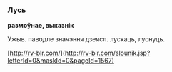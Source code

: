 ### Лусь
**размоўнае, выказнік**

Ужыв. паводле значэння дзеясл. лускаць, луснуць.

<a rel="author">[http://rv-blr.com/](http://rv-blr.com/slounik.jsp?letterId=0&maskId=0&pageId=1567)</a>
